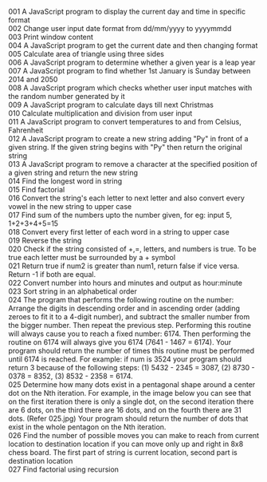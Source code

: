 001 A JavaScript program to display the current day and time in specific format <br/>
002 Change user input date format from dd/mm/yyyy to yyyymmdd <br/>
003 Print window content <br/>
004 A JavaScript program to get the current date and then changing format <br/>
005 Calculate area of triangle using three sides <br/>
006 A JavaScript program to determine whether a given year is a leap year <br/>
007 A JavaScript program to find whether 1st January is Sunday between 2014 and 2050 <br/>
008 A JavaScript program which checks whether user input matches with the random number generated by it <br/>
009 A JavaScript program to calculate days till next Christmas <br/>
010 Calculate multiplication and division from user input <br/>
011 A JavaScript program to convert temperatures to and from Celsius, Fahrenheit <br/>
012 A JavaScript program to create a new string adding "Py" in front of a given string. If the given string begins with "Py" then return the original string <br/>
013 A JavaScript program to remove a character at the specified position of a given string and return the new string <br/>
014 Find the longest word in string<br/>
015 Find factorial</br>
016 Convert the string's each letter to next letter and also convert every vowel in the new string to upper case<br/>
017 Find sum of the numbers upto the number given, for eg: input 5, 1+2+3+4+5=15 <br/>
018 Convert every first letter of each word in a string to upper case<br/>
019 Reverse the string<br/>
020 Check if the string consisted of +,=, letters, and numbers is true. To be true each letter must be surrounded by a + symbol<br/>
021 Return true if num2 is greater than num1, return false if vice versa. Return -1 if both are equal.<br/>
022 Convert number into hours and minutes and output as hour:minute<br/>
023 Sort string in  an alphabetical order<br/>
024 The program that performs the following routine on the number: Arrange the digits in descending order and in ascending order (adding zeroes to fit it to a 4-digit number), and subtract the smaller number from the bigger number. Then repeat the previous step. Performing this routine will always cause you to reach a fixed number: 6174. Then performing the routine on 6174 will always give you 6174 (7641 - 1467 = 6174). Your program should return the number of times this routine must be performed until 6174 is reached. For example: if num is 3524 your program should return 3 because of the following steps: (1) 5432 - 2345 = 3087, (2) 8730 - 0378 = 8352, (3) 8532 - 2358 = 6174.<br/>
025 Determine how many dots exist in a pentagonal shape around a center dot on the Nth iteration. For example, in the image below you can see that on the first iteration there is only a single dot, on the second iteration there are 6 dots, on the third there are 16 dots, and on the fourth there are 31 dots. (Refer 025.jpg) 
    Your program should return the number of dots that exist in the whole pentagon on the Nth iteration. <br/>
026 Find the number of possible moves you can make to reach from current location to destination location if you can move only up and right in 8x8 chess board. The first part of string is current location, second part is destination location <br/>
027 Find factorial using recursion

    